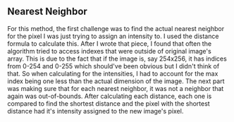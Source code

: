 Nearest Neighbor
-----------------
For this method, the first challenge was to find the actual nearest neighbor for the pixel I was just trying to assign an intensity to. I used the distance formula to calculate this. After I wrote that piece, I found that often the algorithm tried to access indexes that were outside of original image's array. This is due to the fact that if the image is, say 254x256, it has indices from 0-254 and 0-255 which should've been obvious but I didn't think of that. So when calculating for the intensities, I had to account for the max index being one less than the actual dimension of the image. The next part was making sure that for each nearest neighbor, it was not a neighbor that again was out-of-bounds. After calculating each distance, each one is compared to find the shortest distance and the pixel with the shortest distance had it's intensity assigned to the new image's pixel. 

